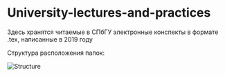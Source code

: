# University-lectures-and-practices
Здесь хранятся читаемые в СПбГУ электронные конспекты в формате .tex, написанные в 2019 году

Структура расположения папок:

![Structure](https://github.com/KostinP/University-lectures-and-practices/blob/master/structure.png)
